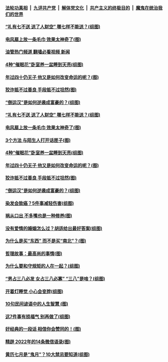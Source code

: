 ####  [法轮功真相](../../../../basic/blob/master/README.md?t=08151131) &nbsp;|&nbsp; [九评共产党](../../../../9ping.md/blob/master/README.md?t=08151131) &nbsp;|&nbsp; [解体党文化](../../../../jtdwh.md/blob/master/README.md?t=08151131)  &nbsp;|&nbsp; [共产主义的终极目的](../../../../gczydzjmd.md/blob/master/README.md?t=08151131) &nbsp;|&nbsp; [魔鬼在统治我们的世界](../../../../mgztzwmdsj.md/blob/master/README.md?t=08151131) 

#### [“礼有七不送 送了人财空” 哪七样不能送？(组图)](../pages/p8/1014283.md?t=08151131) 

#### [电风扇上放一条毛巾 效果太神奇了(图)](../pages/p8/1014290.md?t=08151131) 

#### [油管热门频道 翻墙必看视频 新闻](http://45.76.130.85:81/youtube.html?08151131)

#### [4种“催眠花”卧室养一盆睡到天亮(组图)](../pages/p8/1012499.md?t=08151131) 

#### [年过四十仍无子 他又是如何改变命运的呢？(图)](../pages/p8/1014118.md?t=08151131) 

#### [狡诈抵不过善良&nbsp;手段抵不过坦然(图)](../pages/p8/1013930.md?t=08151131) 

#### [“倒运汉”是如何逆袭成富豪的？(组图)](../pages/p8/1014029.md?t=08151131) 

#### [“礼有七不送 送了人财空” 哪七样不能送？(组图)](../pages/p8/1014283.md?t=08151131) 

#### [电风扇上放一条毛巾 效果太神奇了(图)](../pages/p8/1014290.md?t=08151131) 

#### [3个方法 与陌生人打开话匣子(图)](../pages/p8/1014288.md?t=08151131) 

#### [4种“催眠花”卧室养一盆睡到天亮(组图)](../pages/p8/1012499.md?t=08151131) 

#### [年过四十仍无子 他又是如何改变命运的呢？(图)](../pages/p8/1014118.md?t=08151131) 

#### [狡诈抵不过善良&nbsp;手段抵不过坦然(图)](../pages/p8/1013930.md?t=08151131) 

#### [“倒运汉”是如何逆袭成富豪的？(组图)](../pages/p8/1014029.md?t=08151131) 

#### [染发会致癌？5件事减轻伤害(组图)](../pages/p8/1013774.md?t=08151131) 

#### [祸从口出 不多嘴也是一种修养(图)](../pages/p8/1013934.md?t=08151131) 

#### [没有爱情的婚姻怎么过？胡适给出最好答案(组图)](../pages/p8/1012711.md?t=08151131) 

#### [为什么是买“东西” 而不是买“南北”？(图)](../pages/p8/1013929.md?t=08151131) 

#### [哲理故事：最高尚的事情(图)](../pages/p8/1014072.md?t=08151131) 

#### [为什么要和守规矩的人在一起？(组图)](../pages/p8/1013728.md?t=08151131) 

#### [“男占三八必发 女占三八必寡” “三八”是啥？(组图)](../pages/p8/1013530.md?t=08151131) 

#### [开着灯睡觉 小心会变胖(组图)](../pages/p8/1013730.md?t=08151131) 

#### [10句民间谚语中的人生智慧 (图)](../pages/p8/1013851.md?t=08151131) 

#### [这7件事有损福气 别再做了(组图)](../pages/p8/1011063.md?t=08151131) 

#### [好经典的一段话 相信你会赞同的！(图)](../pages/p8/1013806.md?t=08151131) 

#### [精辟 2022年的14条微信语录(图)](../pages/p8/1013540.md?t=08151131) 

#### [黄历七月是“鬼月”？10大禁忌要知道(组图)](../pages/p8/1012473.md?t=08151131) 

<img src='http://gfw-breaker.win/goodnews/indexes/p8.md' width='0px' height='0px'/>
